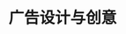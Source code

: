 ---
pageName: examination
title: 广告设计与创意
period: 2017年4月
courseID: "00755"
description: 本试卷分为两部分，满分100分，考试时间150分钟。<br />第一部分为选择题，1页至3页，共3页。应考者必须按试题顺序在“答题卡”上按要求填涂，答在试卷上无效。<br />第二部分为非选择题，4页至4页，共1页。应考者必须按试题顺序在“答题卡”上作答，答在试卷上无效。
sections:
  - title: 选择题 (共20分)
    topics: 
      - title: 单项选择题 (本大题共20小题，每小题1分，共20分)<br />在每小题列出的四个备选项中只有一个是符合题目要求的，请将其选出并将“答题卡” 的相应代码涂黑。错涂、多涂或未涂均无分。
        quetions: 
          - title: 我国最早关千平面印刷的广告是
            type: radio
            options:
              - answer: 在早期报纸上刊登的老刀牌香烟广告
                isTrue: false
              - answer: 北宋时期济南刘家针铺的铜板雕刻广告
                isTrue: false
              - answer: 在中国沿海城币报纸上的船期广告
                isTrue: false
              - answer: 在中国沿海城币报纸上的船期广告
                isTrue: false
          - title: 20世纪初期的上海，最具代表性的广告创意与设计的形式是
            type: radio
            options:
              - answer: 招贴广告
                isTrue: false
              - answer: 路牌广告
                isTrue: false
              - answer: 橱窗厂告
                isTrue: false
              - answer: 月份牌广告
                isTrue: false
          - title: 以下哪一种不属于商业性广告
            type: radio
            options:
              - answer: 促销广告
                isTrue: false
              - answer: 公益广告
                isTrue: false
              - answer: 观念广告
                isTrue: false
              - answer: 品牌广告
                isTrue: false
          - title: 厂告活动最基本的功能是
            type: radio
            options:
              - answer: 营销功能
                isTrue: false
              - answer: 经济功能
                isTrue: false
              - answer: 传播功能
                isTrue: false
              - answer: 社会功能
                isTrue: false
          - title: 建立 “包豪斯学院” 的是德国著名建筑家
            type: radio
            options:
              - answer: 罗瑟.瑞夫斯
                isTrue: false
              - answer: 沃尔特.格罗培斯
                isTrue: false
              - answer: 艾尔.里斯
                isTrue: false
              - answer: 杰克.特劳特
                isTrue: false
          - title: 下列哪项不是平面广告创意与设计的心理基础？
            type: radio
            options:
              - answer: 感觉
                isTrue: false
              - answer: 知觉
                isTrue: false
              - answer: 想象力
                isTrue: false
              - answer: 记忆
                isTrue: false
          - title: 以下哪一种的制定是决定广告策划成功与否的关键一环？
            type: radio
            options:
              - answer: 广告调查方案
                isTrue: false
              - answer: 广告预算
                isTrue: false
              - answer: 广告计划
                isTrue: false
              - answer: 广告战略
                isTrue: false
          - title: 企业或商品的标志又叫
            type: radio
            options:
              - answer: 品牌
                isTrue: false
              - answer: 商标
                isTrue: false
              - answer: 标识
                isTrue: false
              - answer: 符号
                isTrue: false
          - title: 广告活动的发动者是
            type: radio
            options:
              - answer: 广告主
                isTrue: false
              - answer: 广告公司
                isTrue: false
              - answer: 广告媒体
                isTrue: false
              - answer: 消费者
                isTrue: false
          - title: 下列对杂志广告的优点描述错误的是
            type: radio
            options:
              - answer: 读者集中稳定、针对性强
                isTrue: false
              - answer: 类别、需求、喜好
                isTrue: false
              - answer: 广告对象理解度高
                isTrue: false
              - answer: 反复阅读，有效期长
                isTrue: false
          - title: 传播活动的基本要素归纳起术是
            type: radio
            options:
              - answer: 发送者、信息、接受者
                isTrue: false
              - answer: 类别、需求、喜好
                isTrue: false
              - answer: 编码、译码、发送
                isTrue: false
              - answer: 主体、媒介、受众
                isTrue: false
          - title: 提出 “品牌形象是个性，反映的是购买者的自我意象”的美国广告大师是
            type: radio
            options:
              - answer: 大卫.奥格威
                isTrue: false
              - answer: 菲利普.科特勒
                isTrue: false
              - answer: 斯迪夫.韦伯
                isTrue: false
              - answer: 詹姆斯.韦伯.扬
                isTrue: false
          - title: 促进现代广告业形成与发展的关键因素是
            type: radio
            options:
              - answer: 机器印刷技术的广泛应用
                isTrue: false
              - answer: 报纸的产生
                isTrue: false
              - answer: 招牌与幌子的普及
                isTrue: false
              - answer: 铜版雕刻技术的产生
                isTrue: false
          - title: 印刷文件的色彩模式指的是
            type: radio
            options:
              - answer: RGB
                isTrue: false
              - answer: Lab
                isTrue: false
              - answer: HSB
                isTrue: false
              - answer: CMYK
                isTrue: false
          - title: 某餐馆广告词：“请来本店用餐吧！不然你我都要挨饿了'"属于下列哪种广告创意诉求式？
            type: radio
            options:
              - answer: 直接陈述法
                isTrue: false
              - answer: 比喻象征法
                isTrue: false
              - answer: 幽默诙谐法
                isTrue: false
              - answer: 唯美意境法
                isTrue: false
          - title: 现代广告创意的核心原则是
            type: radio
            options:
              - answer: 真实性原则
                isTrue: false
              - answer: 独特性原则
                isTrue: false
              - answer: 科学性原则
                isTrue: false
              - answer: 时效性原则
                isTrue: false
          - title: 广告信息传递可采取多种手段，综合起来有两大类，即
            type: radio
            options:
              - answer: 音咐手段和视此形象手段
                isTrue: false
              - answer: 语言手段和色彩形象手段
                isTrue: false
              - answer: 语言手段和视觉形象手段
                isTrue: false
              - answer: 音响手段和色彩形象手段
                isTrue: false
          - title: 以下不属千户外广告媒介的是
            type: radio
            options:
              - answer: 路牌
                isTrue: false
              - answer: 灯箱
                isTrue: false
              - answer: 橱窗
                isTrue: false
              - answer: 车船
                isTrue: false
          - title: 奥利奥饼干在广告中推荐醮牛奶的吃法，这个案例应用的广告策略是
            type: radio
            options:
              - answer: 价格定位
                isTrue: false
              - answer: 对象定位
                isTrue: false
              - answer: 外形定位
                isTrue: false
              - answer: 使用方法定位
                isTrue: false
          - title: 下面不属千广告创意的重要性的是
            type: radio
            options:
              - answer: 创意是一种素质
                isTrue: false
              - answer: 创意是一种计划
                isTrue: false
              - answer: 创意是一种方法
                isTrue: false
              - answer: 创意是一种要求
                isTrue: false
  - title: 非选择题 (共80分)
    topics: 
      - title: 名词解释题 (本大题共 5小题，每小题 2分，共 10 分)
        quetions: 
          - title: 广告文案
            type: textarea
            answer: 
          - title: 反向思维
            type: textarea
            answer: 
          - title: 版面率
            type: textarea
            answer: 
          - title: 构成主义运动
            type: textarea
            answer: 
          - title: 感性诉求广告
            type: textarea
            answer: 
      - title: 判断改错题 (本大题共 5 小题，每小题 4 分，共 20 分)<br />判断下列各题划线处的正误，在 “答题卡” 的试题序号后，正确的划上 "√" , 错误的划上 “X", 并改正错误。
        quetions: 
          - title: 对于商业广告，<u>塑造形象</u>是广告活动的最根本目的。
            type: yesOrNo
            isTrue: false
            answer: 
          - title: 5个"W"模式是由美国传播学家<u>拉斯韦尔</u>提出的。
            type: yesOrNo
            isTrue: false
            answer: 
          - title: 远壅是平面广告创意与设计的语言。
            type: yesOrNo
            isTrue: false
            answer: 
          - title: 政治宣传广告、政府公告等属于<u>赢利性</u>的广告。
            type: yesOrNo
            isTrue: false
            answer: 
          - title: <u>顿悟</u>是平面广告创意与设计者的经验、见识、素质的一 种体现。
            type: yesOrNo
            isTrue: false
            answer: 
      - title: 简答题 (本大题共5小题，每小题6分，共30分)
        quetions: 
          - title: 简述广告创意中的 “比喻法”。
            type: textarea
            answer: 
          - title: 简述数码制版的优点。
            type: textarea
            answer: 
          - title: 简述构成平面广告创意与设计形式美的主要因素。
            type: textarea
            answer: 
          - title: 简述平面广告创意与设计的原则。
            type: textarea
            answer: 
          - title: 简述平面广告创意的发展趋势。
            type: textarea
            answer: 
      - title: 设计题 (本大题共1小题，共20分)
        quetions: 
          - title: 以 “关注食品安全问题 ＇ 为主题，创作 一副平面公益广告。包括简要的设计说 明和手绘图。<br />要求：主题明确，信息传达准确，视觉冲击力强，画面具有良好的视觉效果。材料：手绘完成，材料不限。<br />尺寸：宽度13厘米，高度18厘米。
            type: design
---
